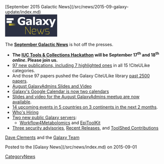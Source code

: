 <div class='newsItemHeader'>[September 2015 Galactic News](/src/news/2015-09-galaxy-update/index.md)</div>

<div class='right'>
<a href='/src/galaxy-updates/2015-09/index.md'><img src="/src/images/galaxy-logos/GalaxyNews.png" alt="Galactic News! September 2015 Edition" width=170 /></a>
</div>

The **[September Galactic News](/src/galaxy-updates/2015-09/index.md)** is hot off the presses.
* **The [IUC Tools & Collections Hackathon](/src/galaxy-updates/2015-09/index.md#iuc-tools--collections-hackathon) will be September 17<sup>th</sup> and 18<sup>th</sup> *online*.  Please join us.**  
* [97 new publications, including 7 highlighted ones](/src/galaxy-updates/2015-09/index.md#new-papers) in all 15 !CiteULike categories.
* And those 97 papers pushed the Galaxy CiteULike library [past 2500 papers](/src/galaxy-updates/2015-09/index.md#galaxys-first-2500-publications).
* [August GalaxyAdmins Slides and Video](/src/galaxy-updates/2015-09/index.md#august-galaxyadmins-slides-and-video)
* [Galaxy's Google Calendar is now two calendars](/src/galaxy-updates/2015-09/index.md#galaxy-project-google-calendars)
* [Slides and video for the August GalaxyAdmins meetup are now available](/src/galaxy-updates/2015-09/index.md#august-galaxyadmins-slides-and-video). 
* [14 upcoming events in 5 countries on 3 continents in the next 2 months](/src/galaxy-updates/2015-09/index.md#upcoming-events).  
* [Who's Hiring](/src/galaxy-updates/2015-09/index.md#whos-hiring)
* [Two new public Galaxy servers](/src/galaxy-updates/2015-09/index.md#new-public-galaxy-servers):
  * [Workflow4Metabolomics](/src/galaxy-updates/2015-09/index.md#workflow4metabolomics) and [EpiToolKit](/src/galaxy-updates/2015-09/index.md#epitoolkit)
* [Three security advisories](/src/galaxy-updates/2015-09/index.md#security-advisories), [Recent Releases](/src/galaxy-updates/2015-09/index.md#other-releases), and [ToolShed Contributions](/src/galaxy-updates/2015-09/index.md#toolshed-contributions)

[Dave Clements](/src/dave-clements/index.md) and the [Galaxy Team](/src/galaxy-team/index.md)

<div class='newsItemFooter'>Posted to the [Galaxy News](/src/news/index.md) on 2015-09-01 </div>

[CategoryNews](/src/category-news/index.md)
